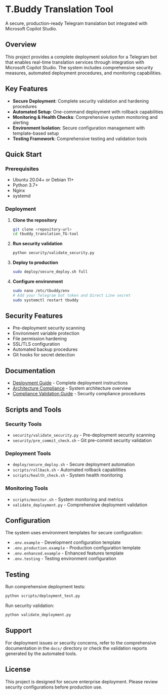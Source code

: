 # T.Buddy Translation Tool

A secure, production-ready Telegram translation bot integrated with Microsoft Copilot Studio.

## Overview

This project provides a complete deployment solution for a Telegram bot that enables real-time translation services through integration with Microsoft Copilot Studio. The system includes comprehensive security measures, automated deployment procedures, and monitoring capabilities.

## Key Features

- **Secure Deployment**: Complete security validation and hardening procedures
- **Automated Setup**: One-command deployment with rollback capabilities
- **Monitoring & Health Checks**: Comprehensive system monitoring and alerting
- **Environment Isolation**: Secure configuration management with template-based setup
- **Testing Framework**: Comprehensive testing and validation tools

## Quick Start

### Prerequisites

- Ubuntu 20.04+ or Debian 11+
- Python 3.7+
- Nginx
- systemd

### Deployment

1. **Clone the repository**
   ```bash
   git clone <repository-url>
   cd tbuddy_translation_TG-tool
   ```

2. **Run security validation**
   ```bash
   python security/validate_security.py
   ```

3. **Deploy to production**
   ```bash
   sudo deploy/secure_deploy.sh full
   ```

4. **Configure environment**
   ```bash
   sudo nano /etc/tbuddy/env
   # Add your Telegram bot token and Direct Line secret
   sudo systemctl restart tbuddy
   ```

## Security Features

- Pre-deployment security scanning
- Environment variable protection
- File permission hardening
- SSL/TLS configuration
- Automated backup procedures
- Git hooks for secret detection

## Documentation

- [Deployment Guide](DEPLOY.md) - Complete deployment instructions
- [Architecture Compliance](ARCHITECTURE_COMPLIANCE_REPORT.md) - System architecture overview
- [Compliance Validation Guide](COMPLIANCE_VALIDATION_GUIDE.md) - Security compliance procedures

## Scripts and Tools

### Security Tools
- `security/validate_security.py` - Pre-deployment security scanning
- `security/pre_commit_check.sh` - Git pre-commit security validation

### Deployment Tools
- `deploy/secure_deploy.sh` - Secure deployment automation
- `scripts/rollback.sh` - Automated rollback capabilities
- `scripts/health_check.sh` - System health monitoring

### Monitoring Tools
- `scripts/monitor.sh` - System monitoring and metrics
- `validate_deployment.py` - Comprehensive deployment validation

## Configuration

The system uses environment templates for secure configuration:

- `.env.example` - Development configuration template
- `.env.production.example` - Production configuration template
- `.env.enhanced.example` - Enhanced features template
- `.env.testing` - Testing environment configuration

## Testing

Run comprehensive deployment tests:

```bash
python scripts/deployment_test.py
```

Run security validation:

```bash
python validate_deployment.py
```

## Support

For deployment issues or security concerns, refer to the comprehensive documentation in the `docs/` directory or check the validation reports generated by the automated tools.

## License

This project is designed for secure enterprise deployment. Please review security configurations before production use.
